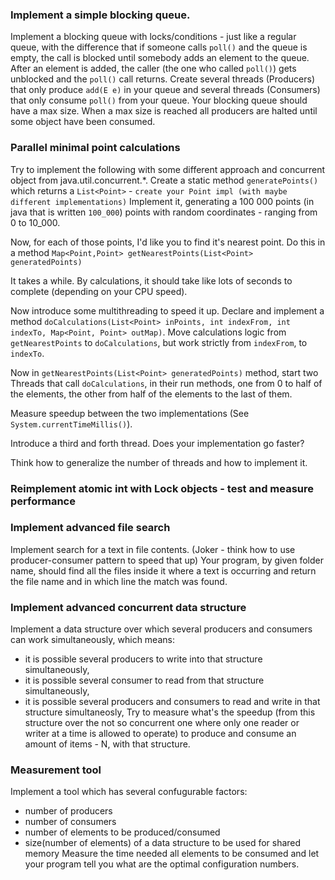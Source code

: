 ### Implement a simple blocking queue.
Implement a blocking queue with locks/conditions - just like a regular queue, with the difference that if someone calls `poll()` and the queue is empty, the call is blocked until somebody adds an element to the queue. After an element is added, the caller (the one who called `poll()`) gets unblocked and the `poll()` call returns. Create several threads (Producers) that only produce `add(E e)` in your queue and several threads (Consumers) that only consume `poll()` from your queue. Your blocking queue should have a max size. When a max size is reached all producers are halted until some object have been consumed.

### Parallel minimal point calculations

Try to implement the following with some different approach and concurrent object from java.util.concurrent.*.
Create a static method `generatePoints()` which returns a `List<Point>` - `create your Point impl (with maybe different implementations)`
Implement it, generating a 100 000 points (in java that is written `100_000`) points with random coordinates - ranging from 0 to 10_000.

Now, for each of those points, I'd like you to find it's nearest point. Do this in a method `Map<Point,Point> getNearestPoints(List<Point> generatedPoints)`

It takes a while. By calculations, it should take like lots of seconds to complete (depending on your CPU speed).

Now introduce some multithreading to speed it up.
Declare and implement a method `doCalculations(List<Point> inPoints, int indexFrom, int indexTo, Map<Point, Point> outMap)`.
Move calculations logic from `getNearestPoints` to `doCalculations`, but work strictly from `indexFrom`, to `indexTo`.

Now in `getNearestPoints(List<Point> generatedPoints)` method, start two Threads that call `doCalculations`, in their run methods, one from 0 to half of the elements, the other from half of the elements to the last of them.

Measure speedup between the two implementations (See `System.currentTimeMillis()`).

Introduce a third and forth thread. Does your implementation go faster?

Think how to generalize the number of threads and how to implement it.

### Reimplement atomic int with Lock objects - test and measure performance

### Implement advanced file search
Implement search for a text in file contents. (Joker - think how to use producer-consumer pattern to speed that up)
Your program, by given folder name, should find all the files inside it where a text is occurring and return the file name and in which line the match was found.

### Implement advanced concurrent data structure
Implement a data structure over which several producers and consumers can work simultaneously, which means:
- it is possible several producers to write into that structure simultaneously,
- it is possible several consumer to read from that structure simultaneously,
- it is possible several producers and consumers to read and write in that structure simultaneosly,
Try to measure what's the speedup (from this structure over the not so concurrent one where only one reader or writer at a time is allowed to operate) to produce and consume an amount of items - N, with that structure.


### Measurement tool
Implement a tool which has several confugurable factors:
- number of producers
- number of consumers
- number of elements to be produced/consumed
- size(number of elements) of a data structure to be used for shared memory
Measure the time needed all elements to be consumed and let your program tell you what are the optimal configuration numbers.

